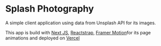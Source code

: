# Splash Photography

A simple client application using data from Unsplash API for its images. 

This app is build with [Next JS](https://nextjs.org/), [Reactstrap](https://reactstrap.github.io/), [Framer Motion](https://www.framer.com/motion/)for its page animations and deployed on [Vercel](https://vercel.com/)
